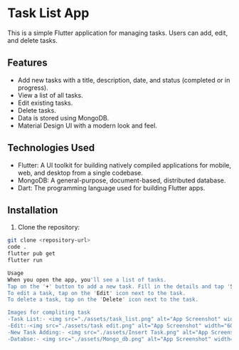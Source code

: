 # Task List App

This is a simple Flutter application for managing tasks. Users can add, edit, and delete tasks.

## Features

- Add new tasks with a title, description, date, and status (completed or in progress).
- View a list of all tasks.
- Edit existing tasks.
- Delete tasks.
- Data is stored using MongoDB.
- Material Design UI with a modern look and feel.

## Technologies Used

- Flutter: A UI toolkit for building natively compiled applications for mobile, web, and desktop from a single codebase.
- MongoDB: A general-purpose, document-based, distributed database.
- Dart: The programming language used for building Flutter apps.

## Installation

1. Clone the repository:

```bash
git clone <repository-url>
code .
flutter pub get
flutter run

Usage
When you open the app, you'll see a list of tasks.
Tap on the '+' button to add a new task. Fill in the details and tap 'Save'.
To edit a task, tap on the 'Edit' icon next to the task.
To delete a task, tap on the 'Delete' icon next to the task.

Images for compliting task 
-Task List:- <img src="./assets/task_list.png" alt="App Screenshot" width="600"/>,
-Edit:-<img src="./assets/task edit.png" alt="App Screenshot" width="600"/>,
-New Task Adding:- <img src="./assets/Insert Task.png" alt="App Screenshot" width="600"/>,
-Databse:- <img src="./assets/Mongo_db.png" alt="App Screenshot" width="600"/>,

